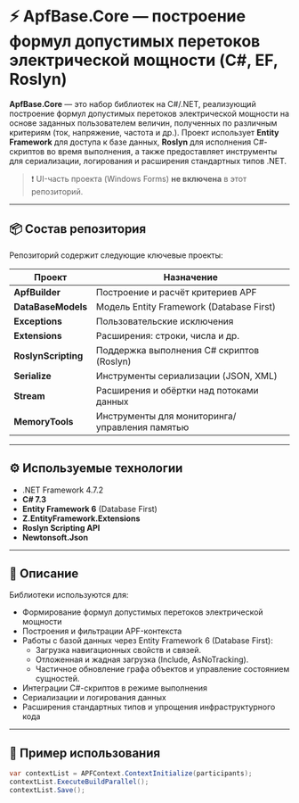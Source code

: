 # ⚡ ApfBase.Core — построение формул допустимых перетоков электрической мощности (C#, EF, Roslyn)

**ApfBase.Core** — это набор библиотек на C#/.NET, реализующий построение формул допустимых перетоков электрической мощности на основе заданных пользователем величин, полученных по различным критериям (ток, напряжение, частота и др.).
Проект использует **Entity Framework** для доступа к базе данных, **Roslyn** для исполнения C#-скриптов во время выполнения, а также предоставляет инструменты для сериализации, логирования и расширения стандартных типов .NET.

> ❗ UI-часть проекта (Windows Forms) **не включена** в этот репозиторий.

---

## 📦 Состав репозитория

Репозиторий содержит следующие ключевые проекты:

| Проект              | Назначение |
|---------------------|------------|
| **ApfBuilder**       | Построение и расчёт критериев APF |
| **DataBaseModels**   | Модель Entity Framework (Database First) |
| **Exceptions**       | Пользовательские исключения |
| **Extensions**       | Расширения: строки, числа и др. |
| **RoslynScripting**  | Поддержка выполнения C# скриптов (Roslyn) |
| **Serialize**        | Инструменты сериализации (JSON, XML) |
| **Stream**           | Расширения и обёртки над потоками данных |
| **MemoryTools**      | Инструменты для мониторинга/управления памятью |

---

## ⚙️ Используемые технологии

- .NET Framework 4.7.2
- **C# 7.3**
- **Entity Framework 6** (Database First)
- **Z.EntityFramework.Extensions**
- **Roslyn Scripting API**
- **Newtonsoft.Json**

---

## 🧠 Описание

Библиотеки используются для:

- Формирование формул допустимых перетоков электрической мощности
- Построения и фильтрации APF-контекста
- Работы с базой данных через Entity Framework 6 (Database First):
  - Загрузка навигационных свойств и связей.
  - Отложенная и жадная загрузка (Include, AsNoTracking).
  - Частичное обновление графа объектов и управление состоянием сущностей.
- Интеграции C#-скриптов в режиме выполнения
- Сериализации и логирования данных
- Расширения стандартных типов и упрощения инфраструктурного кода

---

## 🧪 Пример использования

```csharp
var contextList = APFContext.ContextInitialize(participants);
contextList.ExecuteBuildParallel();
contextList.Save();
